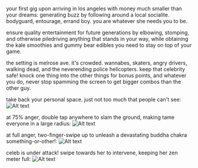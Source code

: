 your first gig upon arriving in los angeles with money much smaller than your dreams: generating buzz by following around a local socialite. bodyguard, entourage, errand boy. you are whatever she needs you to be.

ensure quality entertainment for future generations by elbowing, stomping, and otherwise piledriving anything that stands in your way, while obtaining the kale smoothies and gummy bear edibles you need to stay on top of your game.

the setting is melrose ave. it's crowded. wannabes, skaters, angry drivers, walking dead, and the neverending police helicopters. keep that celebrity safe! knock one thing into the other things for bonus points, and whatever you do, never stop spamming the screen to get bigger combos than the other guy.

take back your personal space. just not too much that people can't see:
![Alt text](http://gygias.com/img/screens/f1.jpg "one")

at 75% anger, double tap anywhere to slam the ground, making tame everyone in a large radius:
![Alt text](http://gygias.com/img/screens/f2.jpg "two")

at full anger, two-finger-swipe up to unleash a devastating buddha chakra something-or-other!:
![Alt text](http://gygias.com/img/screens/f3.jpg "three")

celeb is under attack! swipe towards her to intervene, keeping her zen meter full:
![Alt text](http://gygias.com/img/screens/f4.jpg "four")

